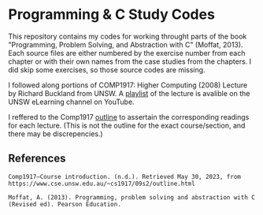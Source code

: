 # Programming & C Study Codes

This repository contains my codes for working throught parts of the book "Programming, Problem Solving, 
and Abstraction with C" (Moffat, 2013). Each source files are either numbered by the
exercise number from each chapter or with their own names from the case studies from the chapters.
I did skip some exercises, so those source codes are missing.

I followed along portions of COMP1917: Higher Computing (2008) Lecture by Richard Buckland from UNSW. A [playlist](https://youtube.com/playlist?list=PL6B940F08B9773B9F) of the lecture is avalible on the UNSW eLearning channel on YouTube.

I reffered to the Comp1917 [outline](https://www.cse.unsw.edu.au/~cs1917/09s2/outline.html) to assertain the corresponding readings for each lecture. (This is not the outline for the exact course/section, and there may be discrepencies.)

## References
    Comp1917—Course introduction. (n.d.). Retrieved May 30, 2023, from https://www.cse.unsw.edu.au/~cs1917/09s2/outline.html

    Moffat, A. (2013). Programming, problem solving and abstraction with C (Revised ed). Pearson Education.